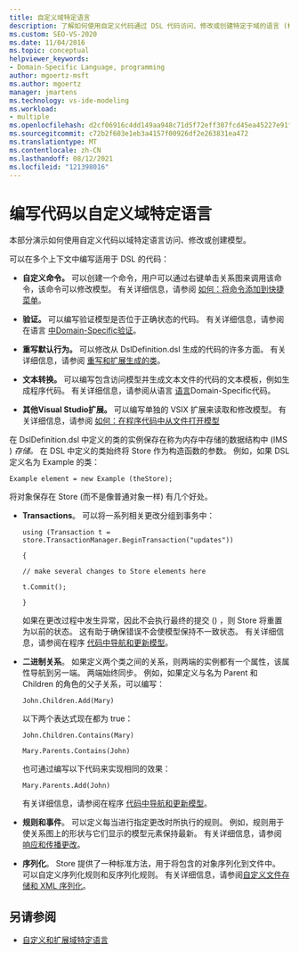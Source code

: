 ```yaml
---
title: 自定义域特定语言
description: 了解如何使用自定义代码通过 DSL 代码访问、修改或创建特定于域的语言 (模型) 。
ms.custom: SEO-VS-2020
ms.date: 11/04/2016
ms.topic: conceptual
helpviewer_keywords:
- Domain-Specific Language, programming
author: mgoertz-msft
ms.author: mgoertz
manager: jmartens
ms.technology: vs-ide-modeling
ms.workload:
- multiple
ms.openlocfilehash: d2cf06916c4dd149aa948c71d5f72eff307fcd45ea45227e91f89528e00a3fd9
ms.sourcegitcommit: c72b2f603e1eb3a4157f00926df2e263831ea472
ms.translationtype: MT
ms.contentlocale: zh-CN
ms.lasthandoff: 08/12/2021
ms.locfileid: "121398016"
---
```

# <a name="write-code-to-customize-a-domain-specific-language"></a>编写代码以自定义域特定语言

本部分演示如何使用自定义代码以域特定语言访问、修改或创建模型。

可以在多个上下文中编写适用于 DSL 的代码：

- **自定义命令。** 可以创建一个命令，用户可以通过右键单击关系图来调用该命令，该命令可以修改模型。 有关详细信息，请参阅 [如何：将命令添加到快捷菜单](../modeling/how-to-add-a-command-to-the-shortcut-menu.md)。

- **验证。** 可以编写验证模型是否位于正确状态的代码。 有关详细信息，请参阅在语言 [中Domain-Specific验证](../modeling/validation-in-a-domain-specific-language.md)。

- **重写默认行为。** 可以修改从 DslDefinition.dsl 生成的代码的许多方面。 有关详细信息，请参阅 [重写和扩展生成的类](../modeling/overriding-and-extending-the-generated-classes.md)。

- **文本转换。** 可以编写包含访问模型并生成文本文件的代码的文本模板，例如生成程序代码。 有关详细信息，请参阅从语言 [语言](../modeling/generating-code-from-a-domain-specific-language.md)Domain-Specific代码。

- **其他Visual Studio扩展。** 可以编写单独的 VSIX 扩展来读取和修改模型。 有关详细信息，请参阅 [如何：在程序代码中从文件打开模型](../modeling/how-to-open-a-model-from-file-in-program-code.md)

在 DslDefinition.dsl 中定义的类的实例保存在称为内存中存储的数据结构中 (IMS ) *存储。* 在 DSL 中定义的类始终将 Store 作为构造函数的参数。 例如，如果 DSL 定义名为 Example 的类：

`Example element = new Example (theStore);`

将对象保存在 Store (而不是像普通对象一样) 有几个好处。

- **Transactions**。 可以将一系列相关更改分组到事务中：

     `using (Transaction t = store.TransactionManager.BeginTransaction("updates"))`

     `{`

     `// make several changes to Store elements here`

     `t.Commit();`

     `}`

     如果在更改过程中发生异常，因此不会执行最终的提交 () ，则 Store 将重置为以前的状态。 这有助于确保错误不会使模型保持不一致状态。 有关详细信息，请参阅在程序 [代码中导航和更新模型](../modeling/navigating-and-updating-a-model-in-program-code.md)。

- **二进制关系**。 如果定义两个类之间的关系，则两端的实例都有一个属性，该属性导航到另一端。 两端始终同步。 例如，如果定义与名为 Parent 和 Children 的角色的父子关系，可以编写：

     `John.Children.Add(Mary)`

     以下两个表达式现在都为 true：

     `John.Children.Contains(Mary)`

     `Mary.Parents.Contains(John)`

     也可通过编写以下代码来实现相同的效果：

     `Mary.Parents.Add(John)`

     有关详细信息，请参阅在程序 [代码中导航和更新模型](../modeling/navigating-and-updating-a-model-in-program-code.md)。

- **规则和事件**。 可以定义每当进行指定更改时所执行的规则。 例如，规则用于使关系图上的形状与它们显示的模型元素保持最新。 有关详细信息，请参阅 [响应和传播更改](../modeling/responding-to-and-propagating-changes.md)。

- **序列化**。 Store 提供了一种标准方法，用于将包含的对象序列化到文件中。 可以自定义序列化规则和反序列化规则。 有关详细信息，请参阅[自定义文件存储和 XML 序列化](../modeling/customizing-file-storage-and-xml-serialization.md)。

## <a name="see-also"></a>另请参阅

- [自定义和扩展域特定语言](../modeling/customizing-and-extending-a-domain-specific-language.md)